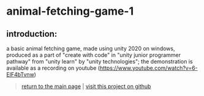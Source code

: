 # animal-fetching-game-1

## introduction:

a basic animal fetching game, made using unity 2020 on windows, produced as a part of "create with code" in "unity junior programmer pathway" from "unity learn" by "unity technologies"; the demonstration is available as a recording on youtube (https://www.youtube.com/watch?v=6-ElF4bTvnw)

> [return to the main page](https://ahiyantra.github.io)
> |
> [visit this project on github](https://github.com/ahiyantra/animal-fetching-game-1)